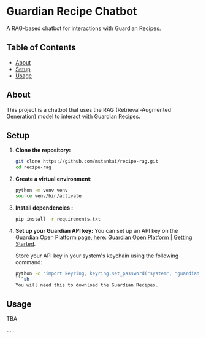 # Guardian Recipe Chatbot

A RAG-based chatbot for interactions with Guardian Recipes.

## Table of Contents

- [About](#about)
- [Setup](#setup)
- [Usage](#usage)

## About

This project is a chatbot that uses the RAG (Retrieval-Augmented Generation) model to interact with Guardian Recipes.

## Setup

1. **Clone the repository:**
    ```sh
    git clone https://github.com/mstankai/recipe-rag.git
    cd recipe-rag
    ```

1. **Create a virtual environment:**
    ```sh
    python -m venv venv
    source venv/bin/activate
    ```

1. **Install dependencies :**
    ```sh
    pip install -r requirements.txt
    ```

1. **Set up your Guardian API key:**
    You can set up an API key on the Guardian Open Platform page, here: [Guardian Open Platform | Getting Started](https://open-platform.theguardian.com/access/).

    Store your API key in your system's keychain using the following command:
    ```sh
    python -c 'import keyring; keyring.set_password("system", "guardian_api_key", "<your-api-key>")'
    ```sh
    You will need this to download the Guardian Recipes.


## Usage

TBA
```sh
...
```

